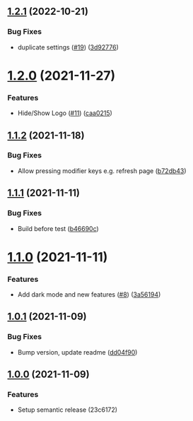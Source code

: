 ## [1.2.1](https://github.com/Manoonchai/learn/compare/v1.2.0...v1.2.1) (2022-10-21)


### Bug Fixes

* duplicate settings ([#19](https://github.com/Manoonchai/learn/issues/19)) ([3d92776](https://github.com/Manoonchai/learn/commit/3d927767743eb0b1c58c8e0b36192232de4522ee))

# [1.2.0](https://github.com/Manoonchai/learn/compare/v1.1.2...v1.2.0) (2021-11-27)


### Features

* Hide/Show Logo ([#11](https://github.com/Manoonchai/learn/issues/11)) ([caa0215](https://github.com/Manoonchai/learn/commit/caa02156b0e9b678294457369cefe827f011f119))

## [1.1.2](https://github.com/Manoonchai/learn/compare/v1.1.1...v1.1.2) (2021-11-18)


### Bug Fixes

* Allow pressing modifier keys e.g. refresh page ([b72db43](https://github.com/Manoonchai/learn/commit/b72db439dc76451143356c9e76cf5551764f1f7c))

## [1.1.1](https://github.com/Manoonchai/learn/compare/v1.1.0...v1.1.1) (2021-11-11)


### Bug Fixes

* Build before test ([b46690c](https://github.com/Manoonchai/learn/commit/b46690cdab231fb7c13f7344cf269c6da8f28253))

# [1.1.0](https://github.com/Manoonchai/learn/compare/v1.0.1...v1.1.0) (2021-11-11)


### Features

* Add dark mode and new features ([#8](https://github.com/Manoonchai/learn/issues/8)) ([3a56194](https://github.com/Manoonchai/learn/commit/3a561944321ea99aa08879255426fc00b3822f4e))

## [1.0.1](https://github.com/Manoonchai/learn/compare/v1.0.0...v1.0.1) (2021-11-09)


### Bug Fixes

* Bump version, update readme ([dd04f90](https://github.com/Manoonchai/learn/commit/dd04f901cefc26584dd276264ffe6a0fd4d80cc7))

## [1.0.0](https://github.com/Manoonchai/learn/compare/v1.0.0) (2021-11-09)

### Features

* Setup semantic release (23c6172)
